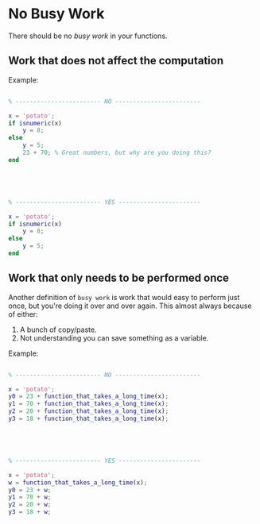 
# No Busy Work

There should be no *busy work* in your functions.

## Work that does not affect the computation

Example:

```matlab

% ------------------------ NO ------------------------

x = 'potato';
if isnumeric(x)
    y = 8;
else
    y = 5;
    23 + 70; % Great numbers, but why are you doing this?
end





% ------------------------ YES -----------------------

x = 'potato';
if isnumeric(x)
    y = 8;
else
    y = 5;
end

```

## Work that only needs to be performed once

Another definition of `busy work` is work that would easy to perform just once, but you're doing it over and over again. 
This almost always because of either:

1. A bunch of copy/paste.
1. Not understanding you can save something as a variable.

Example:

```matlab

% ------------------------ NO ------------------------

x = 'potato';
y0 = 23 + function_that_takes_a_long_time(x);
y1 = 70 + function_that_takes_a_long_time(x);
y2 = 20 + function_that_takes_a_long_time(x);
y3 = 18 + function_that_takes_a_long_time(x);





% ------------------------ YES -----------------------

x = 'potato';
w = function_that_takes_a_long_time(x);
y0 = 23 + w;
y1 = 70 + w;
y2 = 20 + w;
y3 = 18 + w;

```


